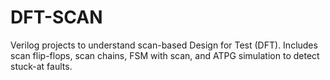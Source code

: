 # DFT-SCAN
Verilog projects to understand scan-based Design for Test (DFT). Includes scan flip-flops, scan chains, FSM with scan, and ATPG simulation to detect stuck-at faults.

